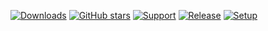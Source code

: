 [![Downloads](https://img.shields.io/github/downloads/jagrosh/MusicBot/total.svg)](https://github.com/jagrosh/MusicBot/releases/latest) [![GitHub stars](https://img.shields.io/github/stars/jagrosh/MusicBot.svg)](https://github.com/jagrosh/MusicBot/stargazers) [![Support](https://discordapp.com/api/guilds/147698382092238848/widget.png?style=shield)](https://discord.gg/0p9LSGoRLu6Pet0k) [![Release](https://img.shields.io/github/release/jagrosh/MusicBot.svg)](https://github.com/jagrosh/MusicBot/releases/latest) [![Setup](https://img.shields.io/badge/Setup%20Guide-Click%20Here-brightgreen.svg)](https://github.com/jagrosh/MusicBot/wiki/Setup)